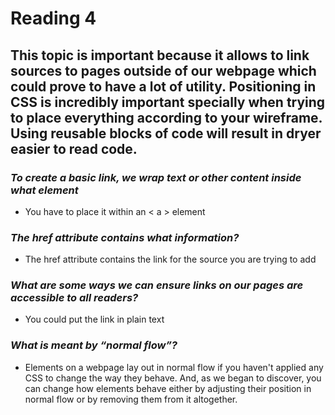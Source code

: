 # Reading 4 #

## This topic is important because it allows to link sources to pages outside of our webpage which could prove to have a lot of utility. Positioning in CSS is incredibly important specially when trying to place everything according to your wireframe. Using reusable blocks of code will result in dryer easier to read code. ##

### *To create a basic link, we wrap text or other content inside what element* ###

- You have to place it within an < a > element

### *The href attribute contains what information?* ###

- The href attribute contains the link for the source you are trying to add

### *What are some ways we can ensure links on our pages are accessible to all readers?* ###

- You could put the link in plain text

### *What is meant by “normal flow”?* ###

- Elements on a webpage lay out in normal flow if you haven't applied any CSS to change the way they behave. And, as we began to discover, you can change how elements behave either by adjusting their position in normal flow or by removing them from it altogether.